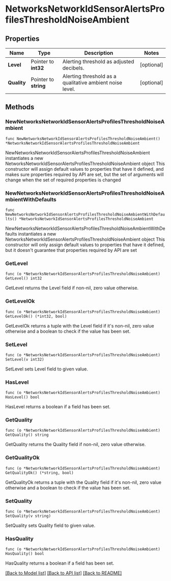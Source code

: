 # NetworksNetworkIdSensorAlertsProfilesThresholdNoiseAmbient

## Properties

Name | Type | Description | Notes
------------ | ------------- | ------------- | -------------
**Level** | Pointer to **int32** | Alerting threshold as adjusted decibels. | [optional] 
**Quality** | Pointer to **string** | Alerting threshold as a qualitative ambient noise level. | [optional] 

## Methods

### NewNetworksNetworkIdSensorAlertsProfilesThresholdNoiseAmbient

`func NewNetworksNetworkIdSensorAlertsProfilesThresholdNoiseAmbient() *NetworksNetworkIdSensorAlertsProfilesThresholdNoiseAmbient`

NewNetworksNetworkIdSensorAlertsProfilesThresholdNoiseAmbient instantiates a new NetworksNetworkIdSensorAlertsProfilesThresholdNoiseAmbient object
This constructor will assign default values to properties that have it defined,
and makes sure properties required by API are set, but the set of arguments
will change when the set of required properties is changed

### NewNetworksNetworkIdSensorAlertsProfilesThresholdNoiseAmbientWithDefaults

`func NewNetworksNetworkIdSensorAlertsProfilesThresholdNoiseAmbientWithDefaults() *NetworksNetworkIdSensorAlertsProfilesThresholdNoiseAmbient`

NewNetworksNetworkIdSensorAlertsProfilesThresholdNoiseAmbientWithDefaults instantiates a new NetworksNetworkIdSensorAlertsProfilesThresholdNoiseAmbient object
This constructor will only assign default values to properties that have it defined,
but it doesn't guarantee that properties required by API are set

### GetLevel

`func (o *NetworksNetworkIdSensorAlertsProfilesThresholdNoiseAmbient) GetLevel() int32`

GetLevel returns the Level field if non-nil, zero value otherwise.

### GetLevelOk

`func (o *NetworksNetworkIdSensorAlertsProfilesThresholdNoiseAmbient) GetLevelOk() (*int32, bool)`

GetLevelOk returns a tuple with the Level field if it's non-nil, zero value otherwise
and a boolean to check if the value has been set.

### SetLevel

`func (o *NetworksNetworkIdSensorAlertsProfilesThresholdNoiseAmbient) SetLevel(v int32)`

SetLevel sets Level field to given value.

### HasLevel

`func (o *NetworksNetworkIdSensorAlertsProfilesThresholdNoiseAmbient) HasLevel() bool`

HasLevel returns a boolean if a field has been set.

### GetQuality

`func (o *NetworksNetworkIdSensorAlertsProfilesThresholdNoiseAmbient) GetQuality() string`

GetQuality returns the Quality field if non-nil, zero value otherwise.

### GetQualityOk

`func (o *NetworksNetworkIdSensorAlertsProfilesThresholdNoiseAmbient) GetQualityOk() (*string, bool)`

GetQualityOk returns a tuple with the Quality field if it's non-nil, zero value otherwise
and a boolean to check if the value has been set.

### SetQuality

`func (o *NetworksNetworkIdSensorAlertsProfilesThresholdNoiseAmbient) SetQuality(v string)`

SetQuality sets Quality field to given value.

### HasQuality

`func (o *NetworksNetworkIdSensorAlertsProfilesThresholdNoiseAmbient) HasQuality() bool`

HasQuality returns a boolean if a field has been set.


[[Back to Model list]](../README.md#documentation-for-models) [[Back to API list]](../README.md#documentation-for-api-endpoints) [[Back to README]](../README.md)


